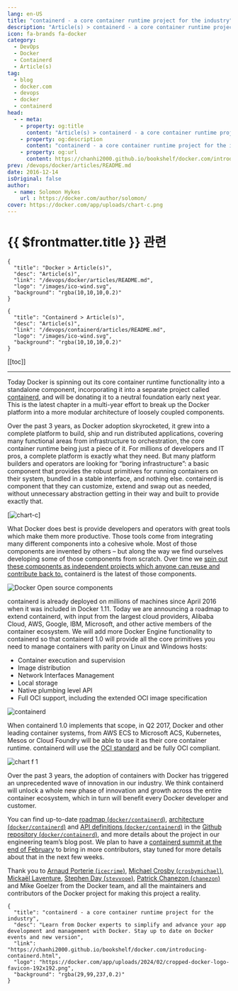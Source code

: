 ```yaml
---
lang: en-US
title: "containerd - a core container runtime project for the industry"
description: "Article(s) > containerd - a core container runtime project for the industry"
icon: fa-brands fa-docker
category:
  - DevOps
  - Docker
  - Containerd
  - Article(s)
tag:
  - blog
  - docker.com
  - devops
  - docker
  - containerd
head:
  - - meta:
    - property: og:title
      content: "Article(s) > containerd - a core container runtime project for the industry"
    - property: og:description
      content: "containerd - a core container runtime project for the industry"
    - property: og:url
      content: https://chanhi2000.github.io/bookshelf/docker.com/introducing-containerd.html
prev: /devops/docker/articles/README.md
date: 2016-12-14
isOriginal: false
author:
  - name: Solomon Hykes
    url : https://docker.com/author/solomon/
cover: https://docker.com/app/uploads/chart-c.png
---
```


# {{ $frontmatter.title }} 관련

```component VPCard
{
  "title": "Docker > Article(s)",
  "desc": "Article(s)",
  "link": "/devops/docker/articles/README.md",
  "logo": "/images/ico-wind.svg",
  "background": "rgba(10,10,10,0.2)"
}
```

```component VPCard
{
  "title": "Containerd > Article(s)",
  "desc": "Article(s)",
  "link": "/devops/containerd/articles/README.md",
  "logo": "/images/ico-wind.svg",
  "background": "rgba(10,10,10,0.2)"
}
```

[[toc]]

---

<SiteInfo
  name="containerd - a core container runtime project for the industry"
  desc="Learn from Docker experts to simplify and advance your app development and management with Docker. Stay up to date on Docker events and new version"
  url="https://docker.com/blog/introducing-containerd"
  logo="https://docker.com/app/uploads/2024/02/cropped-docker-logo-favicon-192x192.png"
  preview="https://docker.com/app/uploads/chart-c.png"/>

Today Docker is spinning out its core container runtime functionality into a standalone component, incorporating it into a separate project called [<FontIcon icon="iconfont icon-containerd"/>containerd](https://containerd.io), and will be donating it to a neutral foundation early next year. This is the latest chapter in a multi-year effort to break up the Docker platform into a more modular architecture of loosely coupled components.

Over the past 3 years, as Docker adoption skyrocketed, it grew into a complete platform to build, ship and run distributed applications, covering many functional areas from infrastructure to orchestration, the core container runtime being just a piece of it. For millions of developers and IT pros, a complete platform is exactly what they need. But many platform builders and operators are looking for “boring infrastructure”: a basic component that provides the robust primitives for running containers on their system, bundled in a stable interface, and nothing else. containerd is component that they can customize, extend and swap out as needed, without unnecessary abstraction getting in their way and built to provide exactly that.

[![chart-c](https://docker.com/app/uploads/chart-c.png)]

What Docker does best is provide developers and operators with great tools which make them more productive. Those tools come from integrating many different components into a cohesive whole. Most of those components are invented by others – but along the way we find ourselves developing some of those components from scratch. Over time we [<FontIcon icon="fa-brands fa-youtube"/>spin out these components as independent projects which anyone can reuse and contribute back to.](https://youtu.be/p_2NDz0K0uc&t=4m45s) containerd is the latest of those components.

![Docker Open source components](https://docker.com/app/uploads/Picture1-4.png)

containerd is already deployed on millions of machines since April 2016 when it was included in Docker 1.11. Today we are announcing a roadmap to extend containerd, with input from the largest cloud providers, Alibaba Cloud, AWS, Google, IBM, Microsoft, and other active members of the container ecosystem. We will add more Docker Engine functionality to containerd so that containerd 1.0 will provide all the core primitives you need to manage containers with parity on Linux and Windows hosts:

- Container execution and supervision
- Image distribution
- Network Interfaces Management
- Local storage
- Native plumbing level API
- Full OCI support, including the extended OCI image specification

![containerd](https://docker.com/app/uploads/chart-a.png)

When containerd 1.0 implements that scope, in Q2 2017, Docker and other leading container systems, from AWS ECS to Microsoft ACS, Kubernetes, Mesos or Cloud Foundry will be able to use it as their core container runtime. containerd will use the [OCI standard](https://opencontainers.org/) and be fully OCI compliant.

![chart f 1](https://docker.com/app/uploads/chart-f-1.png)

Over the past 3 years, the adoption of containers with Docker has triggered an unprecedented wave of innovation in our industry. We think containerd will unlock a whole new phase of innovation and growth across the entire container ecosystem, which in turn will benefit every Docker developer and customer.

You can find up-to-date [roadmap (<FontIcon icon="iconfont icon-github"/>`docker/containerd`)](https://github.com/docker/containerd/blob/master/ROADMAP.md), [architecture (<FontIcon icon="iconfont icon-github"/>`docker/containerd`)](https://github.com/docker/containerd/blob/master/design/architecture.md) and [API definitions (<FontIcon icon="iconfont icon-github"/>`docker/containerd`)](https://github.com/docker/containerd/tree/master/api/) in the [Github repository (<FontIcon icon="iconfont icon-github"/>`docker/containerd`)](https://github.com/docker/containerd/), and more details about the project in our engineering team’s blog post. We plan to have a [<FontIcon icon="fa-brands fa-google"/>containerd summit at the end of February](https://docs.google.com/forms/d/e/1FAIpQLSeYK9_DaFJvF8PtyykUzm3awV3e1xHwuonxbKvak9UYS8VnqQ/viewform?c=0&w=1) to bring in more contributors, stay tuned for more details about that in the next few weeks.

Thank you to [Arnaud Porterie (<FontIcon icon="iconfont icon-github"/>`icecrime`)](https://github.com/icecrime), [Michael Crosby (<FontIcon icon="iconfont icon-github"/>`crosbymichael`)](https://github.com/crosbymichael), [Mickaël Laventure](https://github.com/mlaventure), [Stephen Day (<FontIcon icon="iconfont icon-github"/>`stevvooe`)](https://github.com/stevvooe), [Patrick Chanezon (<FontIcon icon="iconfont icon-github"/>`chanezon`)](https://github.com/chanezon) and Mike Goelzer from the Docker team, and all the maintainers and contributors of the Docker project for making this project a reality.

<!-- TODO: add ARTICLE CARD -->
```component VPCard
{
  "title": "containerd - a core container runtime project for the industry",
  "desc": "Learn from Docker experts to simplify and advance your app development and management with Docker. Stay up to date on Docker events and new version",
  "link": "https://chanhi2000.github.io/bookshelf/docker.com/introducing-containerd.html",
  "logo": "https://docker.com/app/uploads/2024/02/cropped-docker-logo-favicon-192x192.png",
  "background": "rgba(29,99,237,0.2)"
}
```
